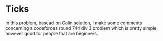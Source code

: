 # Ticks

In this problem, basead on Colin solution, I make some comments concerning 
a codeforces round 744 div 3 problem which is pretty simple, however good
for people that are beginners.
